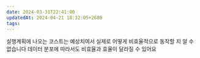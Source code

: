```yaml
---
date: 2024-03-31T22:41:00
updatedAt: 2024-04-21 18:32:05+2680
tags: 
---
```

실행계획에 나오는 코스트는 예상치여서 실제로 어떻게 비효율적으로 동작할 지 알 수 없습니다
데이터 분포에 따라서도 비효율과 효율이 달라질 수 있어요